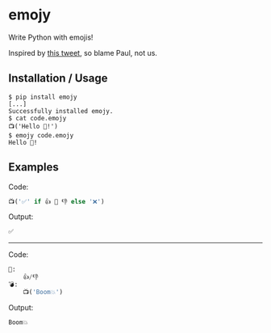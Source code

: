 # emojy

Write Python with emojis!

Inspired by [this tweet][1], so blame Paul, not us.

## Installation / Usage

```console
$ pip install emojy
[...]
Successfully installed emojy.
$ cat code.emojy
📺('Hello 👋!')
$ emojy code.emojy
Hello 👋!
```

## Examples

Code:

```python
📺('✅' if 👍 👐 👎 else '❌')
```

Output:

```python
✅
```

---

Code:

```python
🤞:
    👍/👎
💣:
    📺('Boom💥')
```

Output:

```python
Boom💥
```

[1]: https://twitter.com/ptmcguire/status/1447588788465815557
